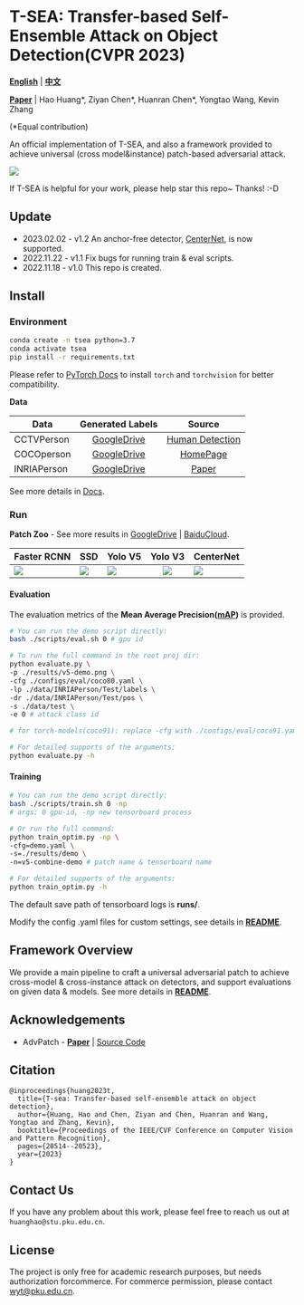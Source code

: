 # T-SEA: Transfer-based Self-Ensemble Attack on Object Detection(CVPR 2023)

[**English**](https://github.com/VDIGPKU/T-SEA/blob/main/README.md)
| [**中文**](https://github.com/VDIGPKU/T-SEA/blob/main/README-cn.md)


[**Paper**](https://arxiv.org/abs/2211.09773)
| Hao Huang*, Ziyan Chen*, Huanran Chen*, Yongtao Wang, Kevin Zhang

(*Equal contribution)

An official implementation of T-SEA, and also a framework provided to achieve universal (cross model&instance) patch-based adversarial attack.


![](readme/pipeline.png)

If T-SEA is helpful for your work, please help star this repo~ Thanks! :-D

## Update
* 2023.02.02 - v1.2 An anchor-free detector, [CenterNet](https://github.com/xingyizhou/CenterNet), is now supported.
* 2022.11.22 - v1.1 Fix bugs for running train & eval scripts.
* 2022.11.18 - v1.0 This repo is created.


## Install
### Environment

```bash
conda create -n tsea python=3.7
conda activate tsea
pip install -r requirements.txt
```
Please refer to [PyTorch Docs](https://pytorch.org/get-started/previous-versions/) to install `torch` and `torchvision` for better compatibility.

 **Data**

| Data        |                                             Generated Labels                                             |                                              Source                                              |                                            
|-------------|:--------------------------------------------------------------------------------------------------------:|:------------------------------------------------------------------------------------------------:|
| CCTVPerson  |  [GoogleDrive](https://drive.google.com/drive/folders/1R5DDNR0XPvSW-WyuCihDlPHf6C2XXb-o?usp=share_link)  |   [Human Detection](https://www.kaggle.com/datasets/constantinwerner/human-detection-dataset)    |
| COCOperson  |  [GoogleDrive](https://drive.google.com/drive/folders/1zKO6yXllhReiDS04WKkb6JIkxvAW2s_9?usp=share_link)  |                            [HomePage](https://cocodataset.org/#home)                             |
| INRIAPerson |  [GoogleDrive](https://drive.google.com/drive/folders/1J1k4fx7aiTQOvWjs7ioouiMBg3XABgmg?usp=drive_link)  |               [Paper](https://hal.inria.fr/docs/00/54/85/12/PDF/hog_cvpr2005.pdf)                |

See more details in [Docs](https://github.com/VDIGPKU/T-SEA/blob/main/readme/data.md).


### Run

**Patch Zoo** - See more results in [GoogleDrive](https://drive.google.com/drive/folders/1bGDf5fHVxajexKZUk22OMc5wag_adH-e?usp=share_link) | [BaiduCloud](https://pan.baidu.com/s/1U3L0cOOeUr0RfFf4rSfYmQ?pwd=f946).

| Faster RCNN               | SSD                               | Yolo V5                   | Yolo V3  |CenterNet |
|---------------------------|----------------------------------|--------------------------|:------------:| ----|
| ![](results/faster_rcnn-combine-demo.png) | ![](results/ssd-combine-demo.png) | ![](results/v5-demo.png) | ![](results/v3-combine.png) |![](results/centernet-combine.png) |

#### Evaluation

The evaluation metrics of the **Mean Average Precision([mAP](https://github.com/Cartucho/mAP))** is provided.

```bash
# You can run the demo script directly:
bash ./scripts/eval.sh 0 # gpu id
```

```bash
# To run the full command in the root proj dir:
python evaluate.py \
-p ./results/v5-demo.png \
-cfg ./configs/eval/coco80.yaml \
-lp ./data/INRIAPerson/Test/labels \
-dr ./data/INRIAPerson/Test/pos \
-s ./data/test \
-e 0 # attack class id

# for torch-models(coco91): replace -cfg with ./configs/eval/coco91.yaml

# For detailed supports of the arguments:
python evaluate.py -h
```

#### Training
```bash
# You can run the demo script directly:
bash ./scripts/train.sh 0 -np
# args: 0 gpu-id, -np new tensorboard process
```

```bash
# Or run the full command:
python train_optim.py -np \
-cfg=demo.yaml \
-s=./results/demo \
-n=v5-combine-demo # patch name & tensorboard name

# For detailed supports of the arguments:
python train_optim.py -h
```
The default save path of tensorboard logs is **runs/**.

Modify the config .yaml files for custom settings, see details in [**README**](https://github.com/VDIGPKU/T-SEA/blob/main/configs/README.yaml).


## Framework Overview

We provide a main pipeline to craft a universal adversarial patch to achieve cross-model & cross-instance attack on detectors, 
and support evaluations on given data & models.
See more details in [**README**](https://github.com/VDIGPKU/T-SEA/blob/main/readme/overview.md).

## Acknowledgements

* AdvPatch - [**Paper**](http://openaccess.thecvf.com/content_CVPRW_2019/papers/CV-COPS/Thys_Fooling_Automated_Surveillance_Cameras_Adversarial_Patches_to_Attack_Person_Detection_CVPRW_2019_paper.pdf) 
| [Source Code](https://gitlab.com/EAVISE/adversarial-yolo)

## Citation
```
@inproceedings{huang2023t,
  title={T-sea: Transfer-based self-ensemble attack on object detection},
  author={Huang, Hao and Chen, Ziyan and Chen, Huanran and Wang, Yongtao and Zhang, Kevin},
  booktitle={Proceedings of the IEEE/CVF Conference on Computer Vision and Pattern Recognition},
  pages={20514--20523},
  year={2023}
}
```

## Contact Us
If you have any problem about this work, please feel free to reach us out at `huanghao@stu.pku.edu.cn`.

## License

The project is only free for academic research purposes, but needs authorization forcommerce. For commerce permission, please contact wyt@pku.edu.cn.
